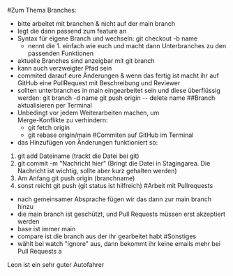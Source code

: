 #Zum Thema Branches:
- bitte arbeitet mit branchen & nicht auf der main branch
- legt die dann passend zum feature an
- Syntax für eigene Branch und wechseln: git checkout -b name
    - nennt die 1. einfach wie euch und macht dann Unterbranches zu den passenden Funktionen
- aktuelle Branches sind anzeigbar mit git branch
- kann auch verzweigter Pfad sein
- commited darauf eure Änderungen & wenn das fertig ist macht ihr auf GitHub eine PullRequest mit Beschreibung und Reviewer
- sollten unterbranches in main eingearbeitet sein und diese überflüssig werden:
    git branch -d name
    git push origin -- delete name
##Branch aktualisieren per Terminal
- Unbedingt vor jedem Weiterarbeiten machen, um      
  Merge-Konflikte zu verhindern:
    - git fetch origin
    - git rebase origin/main
#Commiten auf GitHub im Terminal
- das Hinzufügen von Änderungen funktioniert so:
1. git add Dateiname (trackt die Datei bei git)
2. git commit -m "Nachricht hier" (Bringt die Datei in Stagingarea. Die Nachricht ist wichtig, sollte aber kurz gehalten werden)
3. Am Anfang git push origin (branchname)
4. sonst reicht git push
(git status ist hilfreich)
#Arbeit mit Pullrequests
- nach gemeinsamer Absprache fügen wir das dann zur main branch hinzu
- die main branch ist geschützt, und Pull Requests müssen erst akzeptiert werden
- base ist immer main
- compare ist die branch aus der ihr gearbeitet habt
#Sonstiges
- wählt bei watch "ignore" aus, dann bekommt ihr keine emails mehr bei Pull Requests
a

Leon ist ein sehr guter Autofahrer